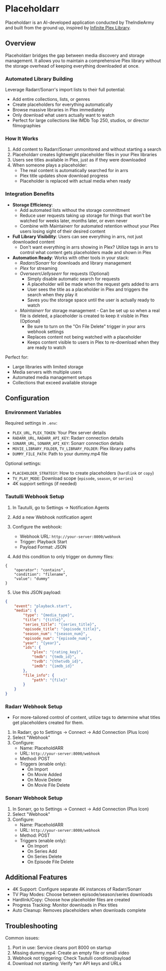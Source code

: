 # Placeholdarr

Placeholdarr is an AI-developed application conducted by TheIndieArmy and built from the ground up, inspired by [Infinite Plex Library](https://github.com/arjanterheegde/infiniteplexlibrary). 

## Overview

Placeholdarr bridges the gap between media discovery and storage management. It allows you to maintain a comprehensive Plex library without the storage overhead of keeping everything downloaded at once.

### Automated Library Building

Leverage Radarr/Sonarr's import lists to their full potential:
- Add entire collections, lists, or genres
- Create placeholders for everything automatically
- Browse massive libraries in Plex immediately
- Only download what users actually want to watch
- Perfect for large collections like IMDb Top 250, studios, or director filmographies

### How It Works

1. Add content to Radarr/Sonarr unmonitored and without starting a search
2. Placeholdarr creates lightweight placeholder files in your Plex libraries
3. Users see titles available in Plex, just as if they were downloaded
4. When someone plays a placeholder:
   - The real content is automatically searched for in arrs
   - Plex title updates show download progress
   - Placeholder is replaced with actual media when ready

### Integration Benefits

- **Storage Efficiency**: 
   - Add automated lists without the storage committment
   - Reduce user requests taking up storage for things that won't be watched for weeks later, months later, or even never
   - Combine with Maintainerr for automated retention without your Plex users losing sight of their desired content
- **Full Library Visibility**: Users can see everything in arrs, not just downloaded content
   - Don't want everything in arrs showing in Plex? Utilize tags in arrs to control what content gets placeholders made and shown in Plex
- **Automation Ready**: Works with other tools in your stack:
   - *Radarr/Sonarr* for downloads and library management
   - *Plex* for streaming
   - *Overseerr/Jellyseerr* for requests (Optional)
     - Simply disable automatic search for requests
     - A placeholder will be made when the request gets added to arrs
     - User sees the title as a placeholder in Plex and triggers the search when they play it
     - Saves you the storage space until the user is actually ready to watch
   - *Maintainerr* for storage management - Can be set up so when a real file is deleted, a placeholder is created to keep it visible in Plex (Optional)
     - Be sure to turn on the "On File Delete" trigger in your arrs webhook settings
     - Replaces content not being watched with a placeholder
     - Keeps content visible to users in Plex to re-download when they are ready to watch


Perfect for:
- Large libraries with limited storage
- Media servers with multiple users
- Automated media management setups
- Collections that exceed available storage

## Configuration

### Environment Variables

Required settings in `.env`:
- `PLEX_URL`, `PLEX_TOKEN`: Your Plex server details
- `RADARR_URL`, `RADARR_API_KEY`: Radarr connection details
- `SONARR_URL`, `SONARR_API_KEY`: Sonarr connection details
- `MOVIE_LIBRARY_FOLDER`, `TV_LIBRARY_FOLDER`: Plex library paths
- `DUMMY_FILE_PATH`: Path to your dummy.mp4 file

Optional settings:
- `PLACEHOLDER_STRATEGY`: How to create placeholders (`hardlink` or `copy`)
- `TV_PLAY_MODE`: Download scope (`episode`, `season`, or `series`)
- 4K support settings (if needed)

### Tautulli Webhook Setup

1. In Tautulli, go to Settings → Notification Agents
2. Add a new Webhook notification agent
3. Configure the webhook:
   - Webhook URL: `http://your-server:8000/webhook`
   - Trigger: Playback Start
   - Payload Format: JSON
   
4. Add this condition to only trigger on dummy files:
```
{
    "operator": "contains",
    "condition": "filename",
    "value": "dummy"
}
```

5. Use this JSON payload:
```json
{
    "event": "playback.start",
    "media": {
        "type": "{media_type}",
        "title": "{title}",
        "series_title": "{series_title}",
        "episode_title": "{episode_title}",
        "season_num": "{season_num}",
        "episode_num": "{episode_num}",
        "year": "{year}",
        "ids": {
            "plex": "{rating_key}",
            "tmdb": "{tmdb_id}",
            "tvdb": "{thetvdb_id}",
            "imdb": "{imdb_id}"
        },
        "file_info": {
            "path": "{file}"
        }
    }
}
```

### Radarr Webhook Setup
- For more-tailored control of content, utilize tags to determine what titles get placeholders created for them. 

1. In Radarr, go to Settings → Connect → Add Connection (Plus Icon)
2. Select "Webhook"
3. Configure:
   - Name: PlaceholdARR
   - URL: `http://your-server:8000/webhook`
   - Method: POST
   - Triggers (enable only):
     - On Import
     - On Movie Added
     - On Movie Delete
     - On Movie File Delete

### Sonarr Webhook Setup

1. In Sonarr, go to Settings → Connect → Add Connection (Plus Icon)
2. Select "Webhook"
3. Configure:
   - Name: PlaceholdARR
   - URL: `http://your-server:8000/webhook`
   - Method: POST
   - Triggers (enable only):
     - On Import
     - On Series Add
     - On Series Delete
     - On Episode File Delete

## Additional Features

- 4K Support: Configure separate 4K instances of Radarr/Sonarr
- TV Play Modes: Choose between episode/season/series downloads
- Hardlink/Copy: Choose how placeholder files are created
- Progress Tracking: Monitor downloads in Plex titles
- Auto Cleanup: Removes placeholders when downloads complete

## Troubleshooting

Common issues:
1. Port in use: Service cleans port 8000 on startup
2. Missing dummy.mp4: Create an empty file or small video
3. Webhook not triggering: Check Tautulli condition/payload
4. Download not starting: Verify *arr API keys and URLs
